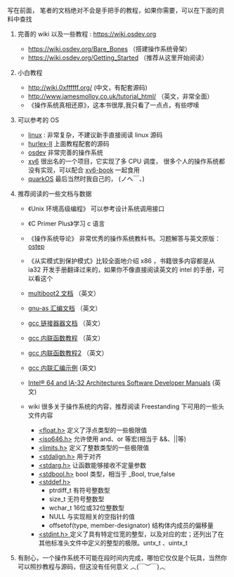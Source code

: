 写在前面， 笔者的文档绝对不会是手把手的教程，如果你需要，可以在下面的资料中查找



1. 完善的 wiki 以及一些教程 : https://wiki.osdev.org

   - https://wiki.osdev.org/Bare_Bones  （搭建操作系统骨架）
   -  https://wiki.osdev.org/Getting_Started  （推荐从这里开始阅读）

   

2. 小白教程
   -  http://wiki.0xffffff.org/ (中文，有配套源码)
   - http://www.jamesmolloy.co.uk/tutorial_html/ （英文，非常全面）
   - 《操作系统真相还原》，这本书很厚,我只看了一点点，有些啰嗦



3. 可以参考的 OS
   - [linux](https://github.com/torvalds/linux) : 非常复杂，不建议新手直接阅读 linux 源码
   - [hurlex-II](https://github.com/hurley25/Hurlex-II)  上面教程配套的源码
   - [osdev](https://github.com/pdoane/osdev) 非常完善的操作系统
   - [xv6](https://github.com/mit-pdos/xv6-public) 很出名的一个项目，它实现了多 CPU 调度， 很多个人的操作系统都没有实现，可以配合 [xv6-book](https://th0ar.gitbooks.io/xv6-chinese/content/) 一起食用
   - [quarkOS](https://github.com/joshuap233/quarkOS) 最后当然时我自己的， (ノへ￣、)



4. 推荐阅读的一些文档与数据

   - 《Unix 环境高级编程》 可以参考设计系统调用接口
   - 《C Primer Plus》学习 c 语言

   - 《操作系统导论》 非常优秀的操作系统教科书。习题解答与英文原版：[ostep](https://github.com/joshuap233/Operating-Systems-Three-Easy-Pieces-NOTES)
   - 《从实模式到保护模式》比较全面地介绍 x86 ，书籍很多内容都是从 ia32 开发手册翻译过来的，如果你不像直接阅读英文的 intel 的手册，可以看这个
   -  [multiboot2 文档](https://www.gnu.org/software/grub/manual/multiboot2/multiboot.html) （英文）
   - [gnu-as 汇编文档](https://sourceware.org/binutils/docs/as/index.html#SEC_Contents) （英文）
   - [gcc 链接器器文档](https://sourceware.org/binutils/docs/ld/index.html#SEC_Contents) （英文）
   - [gcc 内联函数教程](https://www.ibiblio.org/gferg/ldp/GCC-Inline-Assembly-HOWTO.html) （英文）
   - [gcc 内联函数教程2](https://wiki.osdev.org/Inline_Assembly)  （英文）
   - [gcc 内联汇编示例](https://wiki.osdev.org/Inline_Assembly/Examples#LIDT) (英文)
   - [Intel® 64 and IA-32 Architectures Software Developer Manuals](https://software.intel.com/content/www/cn/zh/develop/articles/intel-sdm.html) (英文)
   - wiki 很多关于操作系统的内容，推荐阅读 Freestanding 下可用的一些头文件内容
     - [<float.h>](https://zh.wikipedia.org/wiki/Float.h)    定义了浮点类型的一些极限值
     - [<iso646.h>](https://zh.wikipedia.org/wiki/C%E6%9B%BF%E4%BB%A3%E6%A0%87%E8%AE%B0)  允许使用 and、or 等宏(相当于 &&、||等)
     - [<limits.h>](https://zh.wikipedia.org/wiki/Limits.h) 定义了整数类型的一些极限值
     - [<stdalign.h>](https://zh.wikipedia.org/wiki/Stdalign.h) 用于对齐
     - [<stdarg.h>](https://zh.wikipedia.org/wiki/Stdarg.h) 让函数能够接收不定量参数
     - [<stdbool.h>](https://zh.wikipedia.org/wiki/Stdbool.h) bool 类型，相当于 _Bool, true,false
     - [<stddef.h>](https://zh.wikipedia.org/wiki/Stddef.h)
       - ptrdiff_t 有符号整数型
       - size_t 无符号整数型
       - wchar_t 16位或32位整数型
       - NULL 与实现相关的空指针的值
       - offsetof(type, member-designator) 结构体内成员的偏移量
     - [<stdint.h> ](https://zh.wikipedia.org/zh-hans/Stdint.h) 定义了具有特定位宽的整型，以及对应的宏；还列出了在其他标准头文件中定义的整型的极限。untx_t 、uintx_t



5. 有耐心，一个操作系统不可能在段时间内完成，哪怕它仅仅是个玩具，当然你可以照抄教程与源码，但这没有任何意义 ︿(￣︶￣)︿

 